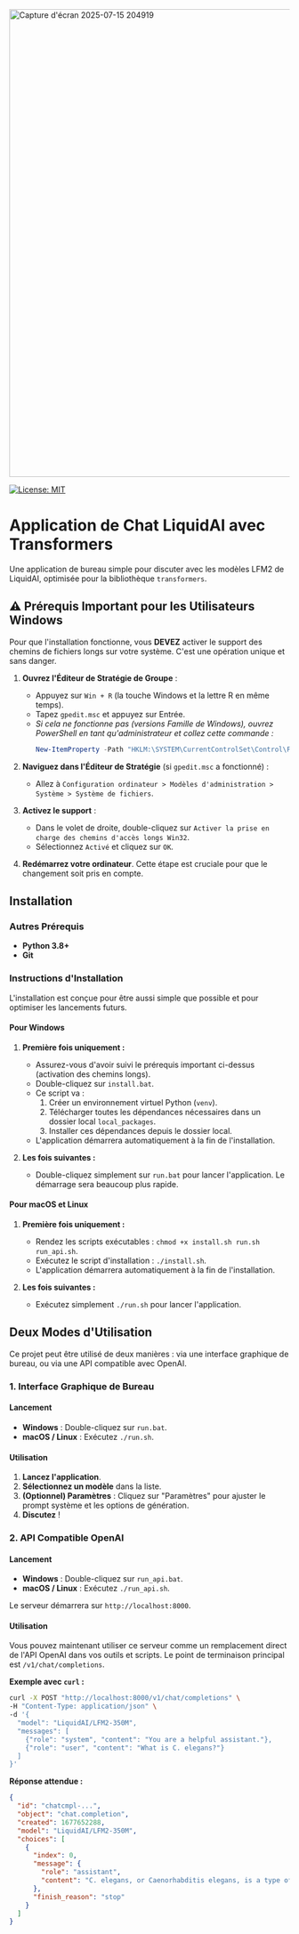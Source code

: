<img width="1442" height="841" alt="Capture d'écran 2025-07-15 204919" src="https://github.com/user-attachments/assets/885a78a4-9102-4d1c-83fb-607610486a95" />


[![License: MIT](https://img.shields.io/badge/License-MIT-yellow.svg)](https://opensource.org/licenses/MIT)


# Application de Chat LiquidAI avec Transformers

Une application de bureau simple pour discuter avec les modèles LFM2 de LiquidAI, optimisée pour la bibliothèque `transformers`.

## ⚠️ Prérequis Important pour les Utilisateurs Windows

Pour que l'installation fonctionne, vous **DEVEZ** activer le support des chemins de fichiers longs sur votre système. C'est une opération unique et sans danger.

1.  **Ouvrez l'Éditeur de Stratégie de Groupe** :
    -   Appuyez sur `Win + R` (la touche Windows et la lettre R en même temps).
    -   Tapez `gpedit.msc` et appuyez sur Entrée.
    -   *Si cela ne fonctionne pas (versions Famille de Windows), ouvrez PowerShell en tant qu'administrateur et collez cette commande :*
        ```powershell
        New-ItemProperty -Path "HKLM:\SYSTEM\CurrentControlSet\Control\FileSystem" -Name "LongPathsEnabled" -Value 1 -PropertyType DWORD -Force
        ```

2.  **Naviguez dans l'Éditeur de Stratégie** (si `gpedit.msc` a fonctionné) :
    -   Allez à `Configuration ordinateur > Modèles d'administration > Système > Système de fichiers`.

3.  **Activez le support** :
    -   Dans le volet de droite, double-cliquez sur `Activer la prise en charge des chemins d'accès longs Win32`.
    -   Sélectionnez `Activé` et cliquez sur `OK`.

4.  **Redémarrez votre ordinateur**. Cette étape est cruciale pour que le changement soit pris en compte.

## Installation

### Autres Prérequis

-   **Python 3.8+**
-   **Git**

### Instructions d'Installation

L'installation est conçue pour être aussi simple que possible et pour optimiser les lancements futurs.

#### Pour Windows

1.  **Première fois uniquement :**
    *   Assurez-vous d'avoir suivi le prérequis important ci-dessus (activation des chemins longs).
    *   Double-cliquez sur `install.bat`.
    *   Ce script va :
        1.  Créer un environnement virtuel Python (`venv`).
        2.  Télécharger toutes les dépendances nécessaires dans un dossier local `local_packages`.
        3.  Installer ces dépendances depuis le dossier local.
    *   L'application démarrera automatiquement à la fin de l'installation.

2.  **Les fois suivantes :**
    *   Double-cliquez simplement sur `run.bat` pour lancer l'application. Le démarrage sera beaucoup plus rapide.

#### Pour macOS et Linux

1.  **Première fois uniquement :**
    *   Rendez les scripts exécutables : `chmod +x install.sh run.sh run_api.sh`.
    *   Exécutez le script d'installation : `./install.sh`.
    *   L'application démarrera automatiquement à la fin de l'installation.

2.  **Les fois suivantes :**
    *   Exécutez simplement `./run.sh` pour lancer l'application.

## Deux Modes d'Utilisation

Ce projet peut être utilisé de deux manières : via une interface graphique de bureau, ou via une API compatible avec OpenAI.

### 1. Interface Graphique de Bureau

#### Lancement
-   **Windows** : Double-cliquez sur `run.bat`.
-   **macOS / Linux** : Exécutez `./run.sh`.

#### Utilisation
1.  **Lancez l'application**.
2.  **Sélectionnez un modèle** dans la liste.
3.  **(Optionnel) Paramètres** : Cliquez sur "Paramètres" pour ajuster le prompt système et les options de génération.
4.  **Discutez** !

### 2. API Compatible OpenAI

#### Lancement
-   **Windows** : Double-cliquez sur `run_api.bat`.
-   **macOS / Linux** : Exécutez `./run_api.sh`.

Le serveur démarrera sur `http://localhost:8000`.

#### Utilisation

Vous pouvez maintenant utiliser ce serveur comme un remplacement direct de l'API OpenAI dans vos outils et scripts. Le point de terminaison principal est `/v1/chat/completions`.

**Exemple avec `curl` :**

```bash
curl -X POST "http://localhost:8000/v1/chat/completions" \
-H "Content-Type: application/json" \
-d '{
  "model": "LiquidAI/LFM2-350M",
  "messages": [
    {"role": "system", "content": "You are a helpful assistant."},
    {"role": "user", "content": "What is C. elegans?"}
  ]
}'
```

**Réponse attendue :**

```json
{
  "id": "chatcmpl-...",
  "object": "chat.completion",
  "created": 1677652288,
  "model": "LiquidAI/LFM2-350M",
  "choices": [
    {
      "index": 0,
      "message": {
        "role": "assistant",
        "content": "C. elegans, or Caenorhabditis elegans, is a type of nematode worm..."
      },
      "finish_reason": "stop"
    }
  ]
}
```
